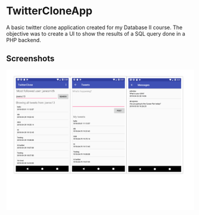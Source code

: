 # TwitterCloneApp

A basic twitter clone application created for my Database II course. The objective was to create a UI to show the results of a SQL query done in a PHP backend.

## Screenshots
![Screenshots](/SCREENSHOT.png?raw=true "Optional Title")
